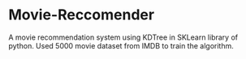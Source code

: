 # Movie-Reccomender
A movie recommendation system using KDTree in SKLearn library of python. Used 5000 movie dataset from IMDB to train the  algorithm.
